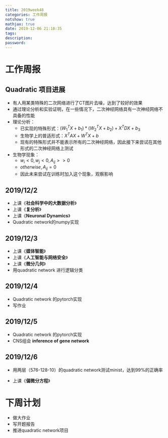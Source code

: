 ```yaml
---
title: 2019week48
categories: 工作周报
notshow: true
mathjax: true
date: 2019-12-06 21:10:35
tags:
description:
password:
---
```


<!-- more -->

# 工作周报

## Quadratic 项目进展

- 有人用某类特殊的二次网络进行了CT图片去噪，达到了较好的效果
- 通过理论分析和实验证明，在一些情况下，二次神经网络具有一次神经网络不具备的性能
- 理论分析：
  - 已实现的特殊形式：$(W_1^TX+b_1)*(W_2^TX+b_2)+X^TDX+b_3$
  - 生物学上的普适形式：$X^TAX+W^TX+b$
  - 现有的特殊形式并不能表示所有的二次神经网络，因此接下来尝试在其他形式的二次神经网络上测试
- 生物学现象：
  - $w_i<0, w_j<0, A_{ij}>>0$
  - $otherwise, A_{ij}=0$
  - 因此未来尝试在训练时加入这个现象，观察影响



## 2019/12/2

- 上课《**社会科学中的大数据分析**》
- 上课《**复分析**》
- 上课《**Neuronal Dynamics**》
- Quadratic network的numpy实现

## 2019/12/3

- 上课《**媒体智能**》
- 上课《**人工智能与网络安全**》
- 上课《**微分几何**》
- 用quadratic network 进行逻辑分类

## 2019/12/4

- Quadratic network 的pytorch实现
- 写作业

## 2019/12/5

- Quadratic network 的pytorch实现
- CNS组会   **inference of gene network**

## 2019/12/6

- 用两层（576-128-10）的quadratic network测试minist，达到99%的正确率

- 上课《**偏微分方程**》




# 下周计划

- 做大作业
- 写开题报告
- 推进quadratic network项目



